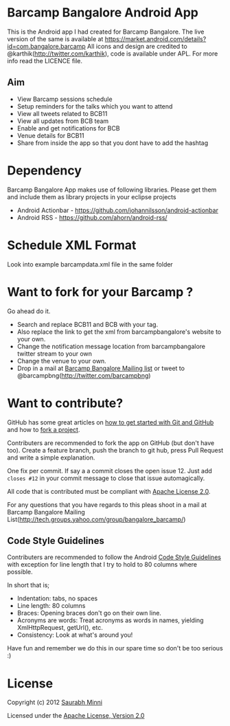 # Barcamp Bangalore Android App

This is the Android app I had created for Barcamp Bangalore. The live version of the same is available at https://market.android.com/details?id=com.bangalore.barcamp All icons and design are credited to @karthik(http://twitter.com/karthik), code is available under APL. For more info read the LICENCE file.

## Aim

* View Barcamp sessions schedule
* Setup reminders for the talks which you want to attend
* View all tweets related to BCB11
* View all updates from BCB team
* Enable and get notifications for BCB
* Venue details for BCB11
* Share from inside the app so that you dont have to add the hashtag

# Dependency

Barcamp Bangalore App makes use of following libraries. Please get them and include them as library projects in your eclipse projects

* Android Actionbar - https://github.com/johannilsson/android-actionbar
* Android RSS - https://github.com/ahorn/android-rss/

# Schedule XML Format

Look into example barcampdata.xml file in the same folder

# Want to fork for your Barcamp ? 

Go ahead do it. 

* Search and replace BCB11 and BCB with your tag. 
* Also replace the link to get the xml from barcampbangalore's website to your own. 
* Change the notification message location from barcampbangalore twitter stream to your own
* Change the venue to your own.
* Drop in a mail at [Barcamp Bangalore Mailing list](http://tech.groups.yahoo.com/group/bangalore_barcamp/) or tweet to @barcampbng(http://twitter.com/barcampbng)

# Want to contribute?

GitHub has some great articles on [how to get started with Git and GitHub](http://help.github.com/) and how to [fork a project](http://help.github.com/forking/).

Contributers are recommended to fork the app on GitHub (but don't have too). Create a feature branch, push the branch to git hub, press Pull Request and write a simple explanation.

One fix per commit. If say a a commit closes the open issue 12. Just add `closes #12` in your commit message to close that issue automagically.

All code that is contributed must be compliant with [Apache License 2.0](http://www.apache.org/licenses/LICENSE-2.0.html).

For any questions that you have regards to this pleas shoot in a mail at Barcamp Bangalore Mailing List(http://tech.groups.yahoo.com/group/bangalore_barcamp/)

## Code Style Guidelines

Contributers are recommended to follow the Android [Code Style Guidelines](http://source.android.com/source/code-style.html) with exception for line length that I try to hold to 80 columns where possible.

In short that is;

* Indentation: tabs, no spaces
* Line length: 80 columns
* Braces: Opening braces don't go on their own line.
* Acronyms are words: Treat acronyms as words in names, yielding XmlHttpRequest, getUrl(), etc.
* Consistency: Look at what's around you!

Have fun and remember we do this in our spare time so don't be too serious :)

# License
Copyright (c) 2012 [Saurabh Minni](http://100rabh.com)

Licensed under the [Apache License, Version 2.0](http://www.apache.org/licenses/LICENSE-2.0.html)


